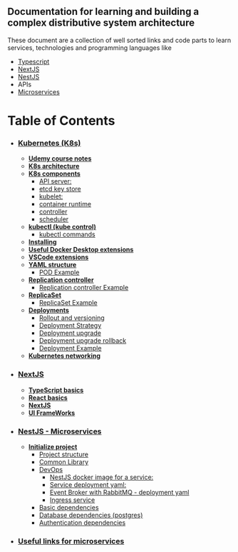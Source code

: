 ## Documentation for learning and building a complex distributive system architecture
These document are a collection of well sorted links and code parts to learn services, technologies and programming languages like
- [Typescript](./NextJS.md)
- [NextJS](./NextJS.md)
- [NestJS](./NestJS%20-%20Microservices.md)
- APIs
- [Microservices](./microservices-useful-links.md)


# Table of Contents 
- ### [Kubernetes (K8s)](./k8s-basic.md)
  - **[Udemy course notes](./k8s-basic.md#Udemy-course-notes)**
  - **[K8s architecture](./k8s-basic.md#K8s-architecture)**
  - **[K8s components](./k8s-basic.md#K8s-components)**
    - [API server: ](./k8s-basic.md#API-server)
    - [etcd key store](./k8s-basic.md#etcd-key-store)
    - [kubelet:](./k8s-basic.md#kubelet)
    - [container runtime](./k8s-basic.md#container-runtime)
    - [controller](./k8s-basic.md#controller)
    - [scheduler](./k8s-basic.md#scheduler)
  - **[kubectl (kube control)](./k8s-basic.md#kubectl-(kube-control))**
    - [kubectl commands](./k8s-basic.md#kubectl-commands)
  - **[Installing](./k8s-basic.md#Installing)**
  - **[Useful Docker Desktop extensions](./k8s-basic.md#Useful-Docker-Desktop-extensions)**
  - **[VSCode extensions](./k8s-basic.md#VSCode-extensions)**
  - **[YAML structure](./k8s-basic.md#YAML-structure)**
    - [POD Example](./k8s-basic.md#POD-Example)
  - **[Replication controller](./k8s-basic.md#Replication-controller)**
    - [Replication controller Example](./k8s-basic.md#Replication-controller-Example)
  - **[ReplicaSet](./k8s-basic.md#ReplicaSet)**
    - [ReplicaSet Example](./k8s-basic.md#ReplicaSet-Example)
  - **[Deployments](./k8s-basic.md#Deployments)**
    - [Rollout and versioning](./k8s-basic.md#Rollout-and-versioning)
    - [Deployment Strategy](./k8s-basic.md#Deployment-Strategy)
    - [Deployment upgrade](./k8s-basic.md#Deployment-upgrade)
    - [Deployment upgrade rollback](./k8s-basic.md#Deployment-upgrade-rollback)
    - [Deployment Example](./k8s-basic.md#Deployment-Example)
  - **[Kubernetes networking](./k8s-basic.md#Kubernetes-Networking)**

- ### [NextJS](./NextJS.md)
  - **[TypeScript basics](./NextJS.md#TypeScript-basics)**
  - **[React basics](./NextJS.md#React-basics)**
  - **[NextJS](./NextJS.md#NextJS)**
  - **[UI FrameWorks](./NextJS.md#FrameWorks)**

- ### [NestJS - Microservices](./NestJS%20-%20Microservices.md)
  - **[Initialize project](./NestJS%20-%20Microservices.md#Initialize-project)**
    - [Project structure](./NestJS%20-%20Microservices.md#Project-structure)
    - [Common Library](./NestJS%20-%20Microservices.md#Common-Library)
    - [DevOps](./NestJS%20-%20Microservices.md#DevOps)
      - [NestJS docker image for a service:](./NestJS%20-%20Microservices.md#NestJS-docker-image-for-a-service)
      - [Service deployment yaml:](./NestJS%20-%20Microservices.md#Service-deployment-yaml)
      - [Event Broker with RabbitMQ - deployment yaml](./NestJS%20-%20Microservices.md#Event-Broker-with-RabbitMQ---deployment-yaml)
      - [Ingress service](./NestJS%20-%20Microservices.md#Ingress-service)
    - [Basic dependencies](./NestJS%20-%20Microservices.md#Basic-dependencies)
    - [Database dependencies (postgres)](./NestJS%20-%20Microservices.md#Database-dependencies-(postgres))
    - [Authentication dependencies](./NestJS%20-%20Microservices.md#Authentication-dependencies)
- ### [Useful links for microservices](./microservices-useful-links.md)
